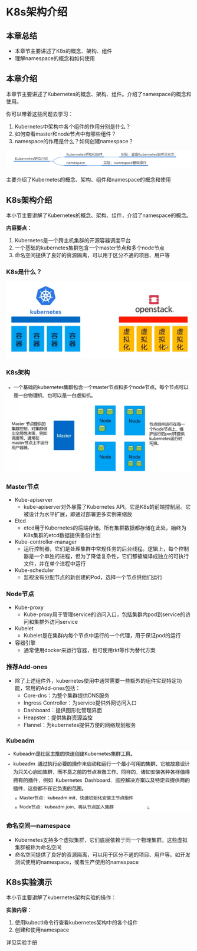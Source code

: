 # K8s架构介绍

## 本章总结

- 本章节主要讲述了K8s的概念、架构、组件
- 理解namespace的概念和如何使用

## 本章介绍

本章节主要讲述了Kubernetes的概念、架构、组件。介绍了namespace的概念和使用。

你可以带着这些问题去学习：

1. Kubernetes中架构中各个组件的作用分别是什么？
2. 如何查看master和node节点中有哪些组件？
3. namespace的作用是什么？如何创建namespace？

![image-20200928153101355](.\K8s架构介绍.assets\image-20200928153101355.png)

主要介绍了Kubernetes的概念、架构、组件和namespace的概念和使用

## K8s架构介绍

本小节主要讲解了Kubernetes的概念、架构、组件，介绍了namespace的概念。

**内容要点：**

1. Kubernetes是一个跨主机集群的开源容器调度平台
2. 一个基础的kubernetes集群包含一个master节点和多个node节点
3. 命名空间提供了良好的资源隔离，可以用于区分不通的项目、用户等

### K8s是什么？

![image-20200928154649601](.\K8s架构介绍.assets\image-20200928154649601.png)

### K8s架构

![image-20200928154715207](.\K8s架构介绍.assets\image-20200928154715207.png)

### Master节点

- Kube-apiserver
  - kube-apiserver对外暴露了Kubernetes API。它是K8s的前端控制层。它被设计为水平扩展，即通过部署更多实例来缩放
- Etcd
  - etcd用于Kubernetes的后端存储。所有集群数据都存储在此处，始终为K8s集群的etcd数据提供备份计划
- Kube-controller-manager
  - 运行控制器，它们是处理集群中常规任务的后台线程。逻辑上，每个控制器是一个单独的进程，但为了降低复杂性，它们都被编译成独立的可执行文件，并在单个进程中运行
- Kube-scheduler
  - 监视没有分配节点的新创建的Pod，选择一个节点供他们运行

### Node节点

- Kube-proxy
  - Kube-proxy用于管理service的访问入口，包括集群内pod到service的访问和集群外访问service
- Kubelet
  - Kubelet是在集群内每个节点中运行的一个代理，用于保证pod的运行
- 容器引擎
  - 通常使用docker来运行容器，也可使用rkt等作为替代方案

### 推荐Add-ones

- 除了上述组件外，kubernetes使用中通常需要一些额外的组件实现特定功能，常用的Add-ones包括：
  - Core-dns：为整个集群提供DNS服务
  - Ingress Controller：为service提供外网访问入口
  - Dashboard：提供图形化管理界面
  - Heapster：提供集群资源监控
  - Flannel：为kubernetes提供方便的网络规划服务

### Kubeadm

![image-20200928164643324](.\K8s架构介绍.assets\image-20200928164643324.png)

### 命名空间—namespace

- Kubernetes支持多个虚拟集群，它们底层依赖于同一个物理集群。这些虚拟集群被称为命名空间
- 命名空间提供了良好的资源隔离，可以用于区分不通的项目、用户等。如开发测试使用的namespace，或者生产使用的namespace

## K8s实验演示

本小节主要讲解了kubernetes架构实验的操作：

**实验内容：**

1. 使用kubectl命令行查看kubernetes架构中的各个组件
2. 创建和使用namespace

详见实验手册